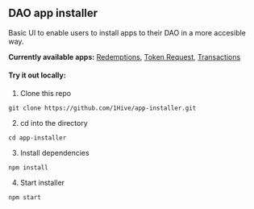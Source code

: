 ## DAO app installer

Basic UI to enable users to install apps to their DAO in a more accesible way.

**Currently available apps:** [Redemptions](https://github.com/1Hive/redemptions-app), [Token Request](https://github.com/1Hive/token-request-app), [Transactions](https://github.com/1Hive/transactions-app/)

#### Try it out locally: 

1. Clone this repo
```
git clone https://github.com/1Hive/app-installer.git 
```

2. cd into the directory
```
cd app-installer
```

3. Install dependencies
```
npm install
```

4. Start installer 
```
npm start
```
